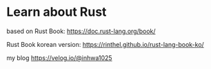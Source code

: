 # Learn about Rust

based on Rust Book: https://doc.rust-lang.org/book/

Rust Book korean version: https://rinthel.github.io/rust-lang-book-ko/

my blog https://velog.io/@inhwa1025
